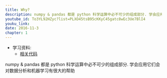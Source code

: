 ```yaml
---
title: Why?
description: numpy & pandas 都是 python 科学运算中必不可少的组成部分. 学会应用它们会对数据分析和机器学习有很大的帮助
youtube_id: To3YL92HZyc?list=PLXO45tsB95cKKyC45gatc8wEc3Ue7BlI4
youku_link: 
date: 2016-11-3
chapter: 1
---
```

* 学习资料:
  * [相关代码]()

numpy & pandas 都是 python 科学运算中必不可少的组成部分.
学会应用它们会对数据分析和机器学习有很大的帮助